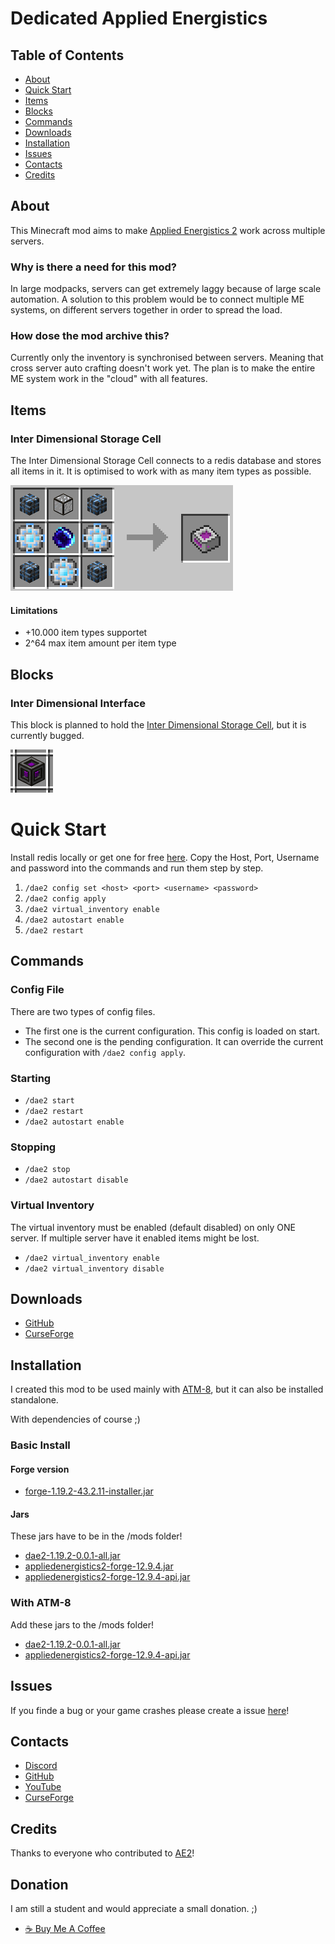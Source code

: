 # Dedicated Applied Energistics

## Table of Contents


* [About](#about)
* [Quick Start](#quick-start)
* [Items](#items)
* [Blocks](#blocks)
* [Commands](#commands)
* [Downloads](#downloads)
* [Installation](#installation)
* [Issues](#issues)
* [Contacts](#contacts)
* [Credits](#credits)


## About

This Minecraft mod aims to make [Applied Energistics 2](https://github.com/AppliedEnergistics/Applied-Energistics-2) work across multiple servers.

### Why is there a need for this mod?
 In large modpacks, servers can get extremely laggy because of large scale automation. A solution to this problem would be to connect multiple ME systems, on different servers together in order to spread the load.

### How dose the mod archive this?
Currently only the inventory is synchronised between servers. Meaning that cross server auto crafting doesn't work yet. The plan is to make the entire ME system work in the "cloud" with all features.

## Items

### Inter Dimensional Storage Cell
The Inter Dimensional Storage Cell connects to a redis database and stores all items in it. It is optimised to work with as many item types as possible.

![](src/main/resources/assets/dae2/textures/git/InterDimensionalStorageCell_Recipe.png)

#### Limitations
* +10.000 item types supportet
* 2^64 max item amount per item type

## Blocks

### Inter Dimensional Interface
This block is planned to hold the [Inter Dimensional Storage Cell](#inter-dimensional-storage-cell), but it is currently bugged.

![](src/main/resources/assets/dae2/textures/git/InterDimensionalInterface.png)


# Quick Start

Install redis locally or get one for free [here](https://app.redislabs.com/).
Copy the Host, Port, Username and password into the commands and run them step by step. 

1. `/dae2 config set <host> <port> <username> <password>`
2. `/dae2 config apply`
3. `/dae2 virtual_inventory enable`
4. `/dae2 autostart enable`
5. `/dae2 restart`

## Commands

### Config File
There are two types of config files. 

* The first one is the current configuration. This config is loaded on start.
* The second one is the pending configuration. It can override the current configuration with `/dae2 config apply`.

### Starting

* `/dae2 start`
* `/dae2 restart`
* `/dae2 autostart enable`


### Stopping

* `/dae2 stop`
* `/dae2 autostart disable`

### Virtual Inventory

The virtual inventory must be enabled (default disabled) on only ONE server. If multiple server have it enabled items might be lost.

* `/dae2 virtual_inventory enable`
* `/dae2 virtual_inventory disable`

## Downloads

* [GitHub](https://github.com/DaNussi/DedicatedAppliedEnergistics/releases)
* [CurseForge](https://legacy.curseforge.com/minecraft/mc-mods/dedicatedappliedenergistics)

## Installation
I created this mod to be used mainly with [ATM-8](https://www.curseforge.com/minecraft/modpacks/all-the-mods-8), but it can also be installed standalone.

With dependencies of course ;)

### Basic Install

#### Forge version
* [forge-1.19.2-43.2.11-installer.jar](https://maven.minecraftforge.net/net/minecraftforge/forge/1.19.2-43.2.11/forge-1.19.2-43.2.11-installer.jar)

#### Jars
These jars have to be in the /mods folder!
* [dae2-1.19.2-0.0.1-all.jar](https://github.com/DaNussi/DedicatedAppliedEnergistics/releases/download/Forge-1.19.2/dae2-1.19.2-0.0.1-all.jar)
* [appliedenergistics2-forge-12.9.4.jar](https://github.com/AppliedEnergistics/Applied-Energistics-2/releases/download/forge%2Fv12.9.4/appliedenergistics2-forge-12.9.4.jar)
* [appliedenergistics2-forge-12.9.4-api.jar](https://github.com/AppliedEnergistics/Applied-Energistics-2/releases/download/forge%2Fv12.9.4/appliedenergistics2-forge-12.9.4-api.jar)

### With ATM-8

Add these jars to the /mods folder!
* [dae2-1.19.2-0.0.1-all.jar](https://github.com/DaNussi/DedicatedAppliedEnergistics/releases/download/Forge-1.19.2/dae2-1.19.2-0.0.1-all.jar)
* [appliedenergistics2-forge-12.9.4-api.jar](https://github.com/AppliedEnergistics/Applied-Energistics-2/releases/download/forge%2Fv12.9.4/appliedenergistics2-forge-12.9.4-api.jar)

## Issues

If you finde a bug or your game crashes please create a issue [here](https://github.com/DaNussi/DedicatedAppliedEnergistics/issues)!


## Contacts

* [Discord](https://discordapp.com/users/283218848130531329)
* [GitHub](https://github.com/DaNussi)
* [YouTube](https://www.youtube.com/channel/UClqALJaQu-uTKzWrPuYUbkA)
* [CurseForge](https://legacy.curseforge.com/minecraft/mc-mods/dedicatedappliedenergistics)

## Credits

Thanks to everyone who contributed to [AE2](https://github.com/AppliedEnergistics/Applied-Energistics-2)!

## Donation
I am still a student and would appreciate a small donation. ;)

* [☕ Buy Me A Coffee](https://bmc.link/danussi)